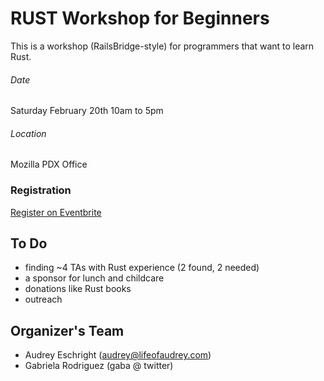 # RUST Workshop for Beginners

This is a workshop (RailsBridge-style) for programmers that want to learn Rust.

###### Date

Saturday February 20th
10am to 5pm

###### Location

Mozilla PDX Office

### Registration

[Register on Eventbrite](https://www.eventbrite.com/e/rust-workshop-for-beginners-tickets-21138782668)

## To Do

- finding ~4 TAs with Rust experience (2 found, 2 needed)
- a sponsor for lunch and childcare
- donations like Rust books
- outreach

## Organizer's Team

- Audrey Eschright (audrey@lifeofaudrey.com)
- Gabriela Rodriguez (gaba @ twitter)
